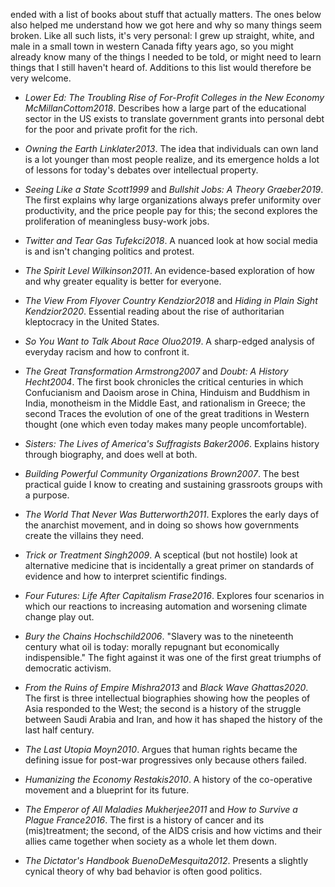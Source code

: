 ---
---

<span x="fairness"/> ended with a list of books about stuff that actually
matters.  The ones below also helped me understand how we got here and why so
many things seem broken.  Like all such lists, it's very personal: I grew up
straight, white, and male in a small town in western Canada fifty years ago, so
you might already know many of the things I needed to be told, or might need to
learn things that I still haven't heard of.  Additions to this list would
therefore be very welcome.

-   *Lower Ed: The Troubling Rise of For-Profit Colleges in the New Economy*
    <cite>McMillanCottom2018</cite>.  Describes how a large part of the
    educational sector in the US exists to translate government grants into
    personal debt for the poor and private profit for the rich.

-   *Owning the Earth* <cite>Linklater2013</cite>.  The idea that individuals can
    own land is a lot younger than most people realize, and its emergence holds
    a lot of lessons for today's debates over intellectual property.

-   *Seeing Like a State* <cite>Scott1999</cite> and *Bullshit Jobs: A Theory*
    <cite>Graeber2019</cite>.  The first explains why large organizations always
    prefer uniformity over productivity, and the price people pay for this; the
    second explores the proliferation of meaningless busy-work jobs.

-   *Twitter and Tear Gas* <cite>Tufekci2018</cite>.  A nuanced look at how social
    media is and isn't changing politics and protest.

-   *The Spirit Level* <cite>Wilkinson2011</cite>.  An evidence-based exploration
    of how and why greater equality is better for everyone.

-   *The View From Flyover Country* <cite>Kendzior2018</cite> and *Hiding in Plain
    Sight* <cite>Kendzior2020</cite>.  Essential reading about the rise of
    authoritarian kleptocracy in the United States.

-   *So You Want to Talk About Race* <cite>Oluo2019</cite>.  A sharp-edged
    analysis of everyday racism and how to confront it.

-   *The Great Transformation* <cite>Armstrong2007</cite> and *Doubt: A History*
    <cite>Hecht2004</cite>.  The first book chronicles the critical centuries in
    which Confucianism and Daoism arose in China, Hinduism and Buddhism in
    India, monotheism in the Middle East, and rationalism in Greece; the second
    Traces the evolution of one of the great traditions in Western thought (one
    which even today makes many people uncomfortable).

-   *Sisters: The Lives of America's Suffragists* <cite>Baker2006</cite>.
    Explains history through biography, and does well at both.

-   *Building Powerful Community Organizations* <cite>Brown2007</cite>.  The best
    practical guide I know to creating and sustaining grassroots groups with a
    purpose.

-   *The World That Never Was* <cite>Butterworth2011</cite>.  Explores the early
    days of the anarchist movement, and in doing so shows how governments create
    the villains they need.

-   *Trick or Treatment* <cite>Singh2009</cite>.  A sceptical (but not hostile)
    look at alternative medicine that is incidentally a great primer on
    standards of evidence and how to interpret scientific findings.

-   *Four Futures: Life After Capitalism* <cite>Frase2016</cite>.  Explores four
    scenarios in which our reactions to increasing automation and worsening
    climate change play out.

-   *Bury the Chains* <cite>Hochschild2006</cite>.  "Slavery was to the nineteenth
    century what oil is today: morally repugnant but economically
    indispensible."  The fight against it was one of the first great triumphs of
    democratic activism.

-   *From the Ruins of Empire* <cite>Mishra2013</cite> and *Black Wave*
    <cite>Ghattas2020</cite>.  The first is three intellectual biographies
    showing how the peoples of Asia responded to the West; the second is a
    history of the struggle between Saudi Arabia and Iran, and how it has shaped
    the history of the last half century.

-   *The Last Utopia* <cite>Moyn2010</cite>.  Argues that human rights became the
    defining issue for post-war progressives only because others failed.

-   *Humanizing the Economy* <cite>Restakis2010</cite>.  A history of the
    co-operative movement and a blueprint for its future.

-   *The Emperor of All Maladies* <cite>Mukherjee2011</cite> and *How to Survive a
    Plague* <cite>France2016</cite>.  The first is a history of cancer and its
    (mis)treatment; the second, of the AIDS crisis and how victims and their
    allies came together when society as a whole let them down.

-   *The Dictator's Handbook* <cite>BuenoDeMesquita2012</cite>.  Presents a
    slightly cynical theory of why bad behavior is often good politics.
